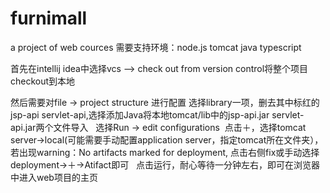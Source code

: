 # furnimall
a project of web cources
需要支持环境：node.js tomcat java typescript

首先在intellij idea中选择vcs ——> check out from version control将整个项目checkout到本地

然后需要对file -> project structure 进行配置
  选择library一项，删去其中标红的jsp-api servlet-api,选择添加Java将本地tomcat/lib中的jsp-api.jar servlet-api.jar两个文件导入
  
选择Run -> edit configurations
  点击＋，选择tomcat server->local(可能需要手动配置application server，指定tomcat所在文件夹），若出现warning：No artifacts marked for deployment, 点击右侧fix或手动选择deployment->＋->Atifact即可
  
点击运行，耐心等待一分钟左右，即可在浏览器中进入web项目的主页
